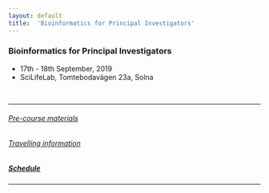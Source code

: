 ```yaml
---
layout: default
title:  'Bioinformatics for Principal Investigators'
---
```


### Bioinformatics for Principal Investigators
- 17th - 18th September, 2019
- SciLifeLab, Tomtebodavägen 23a, Solna

<br/>

----------

###### [Pre-course materials](precourse.md)
###### [Travelling information](travel.md)
##### [Schedule](schedule.md)

-----------
